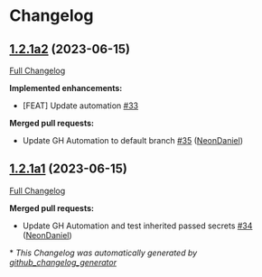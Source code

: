 # Changelog

## [1.2.1a2](https://github.com/NeonGeckoCom/neon-phal-plugin-core-updater/tree/1.2.1a2) (2023-06-15)

[Full Changelog](https://github.com/NeonGeckoCom/neon-phal-plugin-core-updater/compare/1.2.1a1...1.2.1a2)

**Implemented enhancements:**

- \[FEAT\] Update automation [\#33](https://github.com/NeonGeckoCom/neon-phal-plugin-core-updater/issues/33)

**Merged pull requests:**

- Update GH Automation to default branch [\#35](https://github.com/NeonGeckoCom/neon-phal-plugin-core-updater/pull/35) ([NeonDaniel](https://github.com/NeonDaniel))

## [1.2.1a1](https://github.com/NeonGeckoCom/neon-phal-plugin-core-updater/tree/1.2.1a1) (2023-06-15)

[Full Changelog](https://github.com/NeonGeckoCom/neon-phal-plugin-core-updater/compare/1.2.0...1.2.1a1)

**Merged pull requests:**

- Update GH Automation and test inherited passed secrets [\#34](https://github.com/NeonGeckoCom/neon-phal-plugin-core-updater/pull/34) ([NeonDaniel](https://github.com/NeonDaniel))



\* *This Changelog was automatically generated by [github_changelog_generator](https://github.com/github-changelog-generator/github-changelog-generator)*
